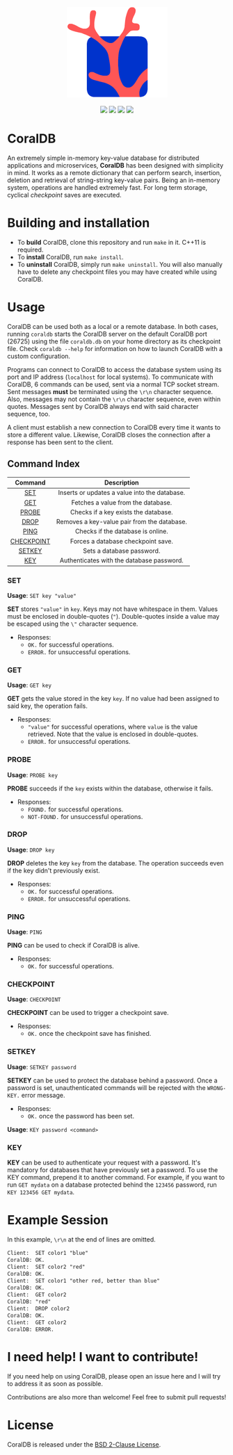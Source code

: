 <p align="center">
  <img src="https://github.com/Lartu/coraldb/blob/main/coraldblogo.png">
  <br><br>
  <img src="https://img.shields.io/badge/dev._version-v1.1.1-blue.svg">
  <img src="https://img.shields.io/badge/license-BSD_2.0-purple">
  <img src="https://img.shields.io/badge/corals-lots-yellow">
  <img src="https://img.shields.io/badge/prod._ready-probably-green">
</p>

# CoralDB
An extremely simple in-memory key-value database for distributed applications and microservices, **CoralDB** has been designed with simplicity in mind. It works as a remote dictionary that can perform search, insertion, deletion and retrieval of string-string key-value pairs. Being an in-memory system, operations are handled extremely fast. For long term storage, cyclical *checkpoint* saves are executed.

# Building and installation
* To **build** CoralDB, clone this repository and run `make` in it. C++11 is required.
* To **install** CoralDB, run `make install`.
* To **uninstall** CoralDB, simply run `make uninstall`. You will also manually have to delete any checkpoint files you may have created while using CoralDB.

# Usage
CoralDB can be used both as a local or a remote database. In both cases, running `coraldb` starts the CoralDB server 
on the default CoralDB port (26725) using the file `coraldb.db` on your home directory as its checkpoint file. Check `coraldb --help` for
information on how to launch CoralDB with a custom configuration.

Programs can connect to CoralDB to access the database system using its port and IP address (`localhost` for local systems). To communicate with
CoralDB, 6 commands can be used, sent via a normal TCP socket stream. Sent messages **must** be terminated using the `\r\n` character sequence.
Also, messages may not contain the `\r\n` character sequence, even within quotes.
Messages sent by CoralDB always end with said character sequence, too.

A client must establish a new connection to CoralDB every time it wants to store a different value.
Likewise, CoralDB closes the connection after a response has been sent to the client.

## Command Index
Command | Description
:---: | :---:
[SET](#SET) | Inserts or updates a value into the database.
[GET](#GET) | Fetches a value from the database.
[PROBE](#PROBE) | Checks if a key exists the database.
[DROP](#DROP) | Removes a key-value pair from the database.
[PING](#PING) | Checks if the database is online.
[CHECKPOINT](#CHECKPOINT) | Forces a database checkpoint save.
[SETKEY](#SETKEY) | Sets a database password.
[KEY](#KEY) | Authenticates with the database password.

### SET

**Usage**: ```SET key "value"```

**SET** stores `"value"` in `key`. Keys may not have whitespace in them. Values must be enclosed in double-quotes (`"`). Double-quotes inside a value may be escaped using the `\"` character sequence.
* Responses:
  * `OK.` for successful operations.
  * `ERROR.` for unsuccessful operations.

### GET

**Usage**: ```GET key```

**GET** gets the value stored in the key `key`. If no value had been assigned to said key, the operation fails.
* Responses:
  * `"value"` for successful operations, where `value` is the value retrieved. Note that the value is enclosed in double-quotes.
  * `ERROR.` for unsuccessful operations.


### PROBE

**Usage**: ```PROBE key```

**PROBE** succeeds if the `key` exists within the database, otherwise it fails.
* Responses:
  * `FOUND.` for successful operations.
  * `NOT-FOUND.` for unsuccessful operations.

### DROP

**Usage**: ```DROP key```

**DROP** deletes the key `key` from the database. The operation succeeds even if the key didn't previously exist.
* Responses:
  * `OK.` for successful operations.
  * `ERROR.` for unsuccessful operations.

### PING

**Usage**: ```PING```

**PING** can be used to check if CoralDB is alive.
* Responses:
  * `OK.` for successful operations.

### CHECKPOINT

**Usage**: ```CHECKPOINT```

**CHECKPOINT** can be used to trigger a checkpoint save.
* Responses:
  * `OK.` once the checkpoint save has finished.

### SETKEY

**Usage**: ```SETKEY password```

**SETKEY** can be used to protect the database behind a password. Once a password is set, unauthenticated commands will
be rejected with the `WRONG-KEY.` error message.
* Responses:
  * `OK.` once the password has been set.

**Usage**: ```KEY password <command>```

### KEY

**KEY** can be used to authenticate your request with a password. It's mandatory for databases that have previously
set a password. To use the KEY command, prepend it to another command. For example, if you want to run `GET mydata`
on a database protected behind the `123456` password, run `KEY 123456 GET mydata`.

# Example Session

In this example, `\r\n` at the end of lines are omitted.

```
Client:  SET color1 "blue"
CoralDB: OK.
Client:  SET color2 "red"
CoralDB: OK.
Client:  SET color1 "other red, better than blue"
CoralDB: OK.
Client:  GET color2
CoralDB: "red"
Client:  DROP color2
CoralDB: OK.
Client:  GET color2
CoralDB: ERROR.
```

# I need help! I want to contribute!

If you need help on using CoralDB, please open an issue here and I will try to address it as soon as possible.

Contributions are also more than welcome! Feel free to submit pull requests!

# License

CoralDB is released under the [BSD 2-Clause License](https://github.com/Lartu/coraldb/blob/main/LICENSE).
